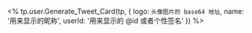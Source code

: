 
<% tp.user.Generate_Tweet_Card(tp, {
  logo: `头像图片的 base64 地址`,
  name: '用来显示的昵称',
  userId: '用来显示的 @id 或者个性签名'
}) %>

